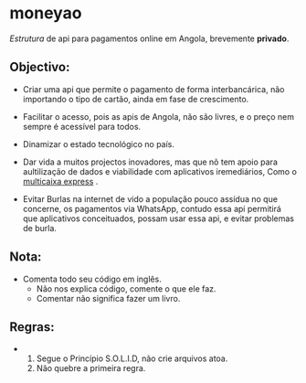 # moneyao

*Estrutura* de api para pagamentos online em Angola, brevemente **privado**. 

## Objectivo:

* Criar uma api que permite o pagamento de forma interbancárica, não importando o tipo de cartão, ainda em fase de crescimento.

* Facilitar o acesso, pois as apis de Angola, não são livres, e o preço nem sempre é acessível para todos.

* Dinamizar o estado tecnológico no país.

* Dar vida a muitos projectos inovadores, mas que nõ tem apoio para aultilização de dados e viabilidade com aplicativos iremediários, Como o [multicaixa express](https://play.google.com/store/apps/details?id=com.sibsint.mcxwallet&hl=pt) .

* Evitar Burlas na internet de vido a população pouco assídua no que concerne, os pagamentos via WhatsApp, contudo essa api permitirá que aplicativos conceituados, possam usar essa api, e evitar problemas de burla.

## Nota:

* Comenta todo seu código em inglês.
  * Não nos explica código, comente o que ele faz.
  * Comentar não significa fazer um livro. 

## Regras:

* 1. Segue o Princípio S.O.L.I.D, não crie arquivos atoa.
  2. Não quebre a primeira regra.  


